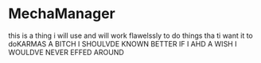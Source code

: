 # MechaManager
this is a thing i will use and will work flawelssly to do things tha ti want it to doKARMAS A BITCH I SHOULVDE KNOWN BETTER IF I AHD A WISH I WOULDVE NEVER EFFED AROUND
